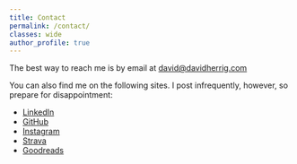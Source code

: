 ```yaml
---
title: Contact
permalink: /contact/
classes: wide
author_profile: true
---
```


The best way to reach me is by email at
[david@davidherrig.com](mailto:david@davidherrig.com)

You can also find me on the following sites.
I post infrequently, however, so prepare for disappointment:

* [LinkedIn](https://www.linkedin.com/in/davidherrig/)
* [GitHub](https://github.com/dherrig)
* [Instagram](https://instagram.com/dherrig)
* [Strava](https://www.strava.com/athletes/17659050)
* [Goodreads](https://www.goodreads.com/user/show/7742909-david)
